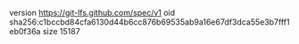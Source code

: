 version https://git-lfs.github.com/spec/v1
oid sha256:c1bccbd84cfa6130d44b6cc876b69535ab9a16e67df3dca55e3b7fff1eb0f36a
size 15187
